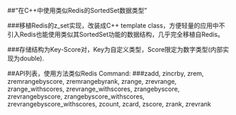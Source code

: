 ##“在C++中使用类似Redis的SortedSet数据类型”

###移植Redis的z_set实现，改装成C++ template class，方便轻量的应用中不引入Redis也能使用类似其SortedSet功能的数据结构，几乎完全移植自Redis。

###存储结构为Key-Score对，Key为自定义类型，Score限定为数字类型(内部实现为double).

##API列表，使用方法类似Redis Command:
###zadd, zincrby, zrem, zremrangebyscore, zremrangebyrank, zrange, zrevrange, zrange_withscores, zrevrange_withscores,
zrangebyscore, zrevrangebyscore, zrangebyscore_withscores, zrevrangebyscore_withscores, zcount, zcard, zscore, zrank,
    zrevrank

